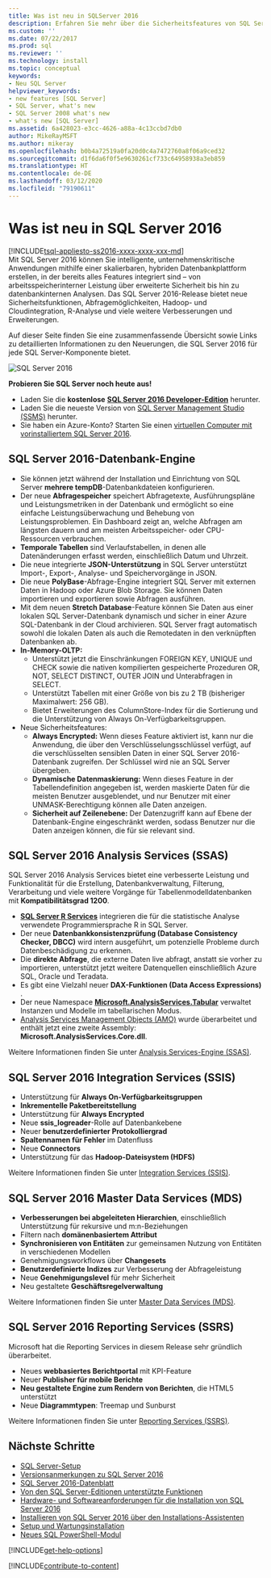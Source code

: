 ```yaml
---
title: Was ist neu in SQLServer 2016
description: Erfahren Sie mehr über die Sicherheitsfeatures von SQL Server 2016, Abfragefunktionen, Hadoop- und Cloudintegration, R-Analyse und mehr.
ms.custom: ''
ms.date: 07/22/2017
ms.prod: sql
ms.reviewer: ''
ms.technology: install
ms.topic: conceptual
keywords:
- Neu SQL Server
helpviewer_keywords:
- new features [SQL Server]
- SQL Server, what's new
- SQL Server 2008 what's new
- what's new [SQL Server]
ms.assetid: 6a428023-e3cc-4626-a88a-4c13ccbd7db0
author: MikeRayMSFT
ms.author: mikeray
ms.openlocfilehash: b0b4a72519a0fa20d0c4a7472760a8f06a9ced32
ms.sourcegitcommit: d1f6da6f0f5e9630261cf733c64958938a3eb859
ms.translationtype: HT
ms.contentlocale: de-DE
ms.lasthandoff: 03/12/2020
ms.locfileid: "79190611"
---
```

# <a name="whats-new-in-sql-server-2016"></a>Was ist neu in SQL Server 2016
[!INCLUDE[tsql-appliesto-ss2016-xxxx-xxxx-xxx-md](../includes/tsql-appliesto-ss2016-xxxx-xxxx-xxx-md.md)]  
 Mit SQL Server 2016 können Sie intelligente, unternehmenskritische Anwendungen mithilfe einer skalierbaren, hybriden Datenbankplattform erstellen, in der bereits alles Features integriert sind – von arbeitsspeicherinterner Leistung über erweiterte Sicherheit bis hin zu datenbankinternen Analysen. Das SQL Server 2016-Release bietet neue Sicherheitsfunktionen, Abfragemöglichkeiten, Hadoop- und Cloudintegration, R-Analyse und viele weitere Verbesserungen und Erweiterungen. 

Auf dieser Seite finden Sie eine zusammenfassende Übersicht sowie Links zu detaillierten Informationen zu den Neuerungen, die SQL Server 2016 für jede SQL Server-Komponente bietet. 

![SQL Server 2016](../sql-server/media/sql-server-2016.png)

 **Probieren Sie SQL Server noch heute aus!** 
- Laden Sie die **kostenlose** [**SQL Server 2016 Developer-Edition**](https://www.microsoft.com/cloud-platform/sql-server-editions-developers) herunter.
- Laden Sie die neueste Version von [SQL Server Management Studio (SSMS)](../ssms/download-sql-server-management-studio-ssms.md) herunter. 
- Sie haben ein Azure-Konto? Starten Sie einen [virtuellen Computer mit vorinstalliertem SQL Server 2016](https://azuremarketplace.microsoft.com/marketplace/apps/microsoftsqlserver.sql2016sp1-ws2016).

## <a name="sql-server-2016-database-engine"></a>SQL Server 2016-Datenbank-Engine
- Sie können jetzt während der Installation und Einrichtung von SQL Server **mehrere tempDB**-Datenbankdateien konfigurieren.
- Der neue **Abfragespeicher** speichert Abfragetexte, Ausführungspläne und Leistungsmetriken in der Datenbank und ermöglicht so eine einfache Leistungsüberwachung und Behebung von Leistungsproblemen. Ein Dashboard zeigt an, welche Abfragen am längsten dauern und am meisten Arbeitsspeicher- oder CPU-Ressourcen verbrauchen.
- **Temporale Tabellen** sind Verlaufstabellen, in denen alle Datenänderungen erfasst werden, einschließlich Datum und Uhrzeit.
- Die neue integrierte **JSON-Unterstützung** in SQL Server unterstützt Import-, Export-, Analyse- und Speichervorgänge in JSON.
- Die neue **PolyBase**-Abfrage-Engine integriert SQL Server mit externen Daten in Hadoop oder Azure Blob Storage. Sie können Daten importieren und exportieren sowie Abfragen ausführen.
- Mit dem neuen **Stretch Database**-Feature können Sie Daten aus einer lokalen SQL Server-Datenbank dynamisch und sicher in einer Azure SQL-Datenbank in der Cloud archivieren. SQL Server fragt automatisch sowohl die lokalen Daten als auch die Remotedaten in den verknüpften Datenbanken ab. 
- **In-Memory-OLTP:** 
    - Unterstützt jetzt die Einschränkungen FOREIGN KEY, UNIQUE und CHECK sowie die nativen kompilierten gespeicherte Prozeduren OR, NOT, SELECT DISTINCT, OUTER JOIN und Unterabfragen in SELECT.
    - Unterstützt Tabellen mit einer Größe von bis zu 2 TB (bisheriger Maximalwert: 256 GB). 
    - Bietet Erweiterungen des ColumnStore-Index für die Sortierung und die Unterstützung von Always On-Verfügbarkeitsgruppen.
- Neue Sicherheitsfeatures:
    - **Always Encrypted:** Wenn dieses Feature aktiviert ist, kann nur die Anwendung, die über den Verschlüsselungsschlüssel verfügt, auf die verschlüsselten sensiblen Daten in einer SQL Server 2016-Datenbank zugreifen. Der Schlüssel wird nie an SQL Server übergeben.
    - **Dynamische Datenmaskierung:** Wenn dieses Feature in der Tabellendefinition angegeben ist, werden maskierte Daten für die meisten Benutzer ausgeblendet, und nur Benutzer mit einer UNMASK-Berechtigung können alle Daten anzeigen.
    - **Sicherheit auf Zeilenebene:** Der Datenzugriff kann auf Ebene der Datenbank-Engine eingeschränkt werden, sodass Benutzer nur die Daten anzeigen können, die für sie relevant sind. 

## <a name="sql-server-2016-analysis-services-ssas"></a>SQL Server 2016 Analysis Services (SSAS)
SQL Server 2016 Analysis Services bietet eine verbesserte Leistung und Funktionalität für die Erstellung, Datenbankverwaltung, Filterung, Verarbeitung und viele weitere Vorgänge für Tabellenmodelldatenbanken mit **Kompatibilitätsgrad 1200**.
- **[SQL Server R Services](../advanced-analytics/r-services/what-s-new-in-sql-server-r-services.md)** integrieren die für die statistische Analyse verwendete Programmiersprache R in SQL Server. 
- Der neue **Datenbankkonsistenzprüfung (Database Consistency Checker, DBCC)** wird intern ausgeführt, um potenzielle Probleme durch Datenbeschädigung zu erkennen.
- Die **direkte Abfrage**, die externe Daten live abfragt, anstatt sie vorher zu importieren, unterstützt jetzt weitere Datenquellen einschließlich Azure SQL, Oracle und Teradata. 
- Es gibt eine Vielzahl neuer **DAX-Funktionen (Data Access Expressions)** .
- Der neue Namespace **[Microsoft.AnalysisServices.Tabular](https://msdn.microsoft.com/library/microsoft.analysisservices.tabular.aspx)** verwaltet Instanzen und Modelle im tabellarischen Modus. 
- [Analysis Services Management Objects (AMO)](https://msdn.microsoft.com/library/mt436122.aspx) wurde überarbeitet und enthält jetzt eine zweite Assembly: **Microsoft.AnalysisServices.Core.dll**.

Weitere Informationen finden Sie unter [Analysis Services-Engine (SSAS)](https://docs.microsoft.com/analysis-services/what-s-new-in-analysis-services). 

## <a name="sql-server-2016-integration-services-ssis"></a>SQL Server 2016 Integration Services (SSIS)
- Unterstützung für **Always On-Verfügbarkeitsgruppen**
- **Inkrementelle Paketbereitstellung**
- Unterstützung für **Always Encrypted**
- Neue **ssis_logreader**-Rolle auf Datenbankebene
- Neuer **benutzerdefinierter Protokolliergrad**
- **Spaltennamen für Fehler** im Datenfluss 
- Neue **Connectors**
- Unterstützung für das **Hadoop-Dateisystem (HDFS)**

Weitere Informationen finden Sie unter [Integration Services (SSIS)](../integration-services/what-s-new-in-integration-services-in-sql-server-2016.md).

## <a name="sql-server-2016-master-data-services-mds"></a>SQL Server 2016 Master Data Services (MDS)
- **Verbesserungen bei abgeleiteten Hierarchien**, einschließlich Unterstützung für rekursive und m:n-Beziehungen
- Filtern nach **domänenbasiertem Attribut**
- **Synchronisieren von Entitäten** zur gemeinsamen Nutzung von Entitäten in verschiedenen Modellen
- Genehmigungsworkflows über **Changesets**
- **Benutzerdefinierte Indizes** zur Verbesserung der Abfrageleistung
- Neue **Genehmigungslevel** für mehr Sicherheit
- Neu gestaltete **Geschäftsregelverwaltung**

Weitere Informationen finden Sie unter [Master Data Services (MDS)](../master-data-services/what-s-new-in-master-data-services-mds.md).

## <a name="sql-server-2016-reporting-services-ssrs"></a>SQL Server 2016 Reporting Services (SSRS)
Microsoft hat die Reporting Services in diesem Release sehr gründlich überarbeitet. 
- Neues **webbasiertes Berichtportal** mit KPI-Feature
- Neuer **Publisher für mobile Berichte**
- **Neu gestaltete Engine zum Rendern von Berichten**, die HTML5 unterstützt 
- Neue **Diagrammtypen**: Treemap und Sunburst 

Weitere Informationen finden Sie unter [Reporting Services (SSRS)](../reporting-services/what-s-new-in-sql-server-reporting-services-ssrs.md).

## <a name="next-steps"></a>Nächste Schritte   
- [SQL Server-Setup](../database-engine/install-windows/installation-for-sql-server-2016.md)   
- [Versionsanmerkungen zu SQL Server 2016](../sql-server/sql-server-2016-release-notes.md) 
- [SQL Server 2016-Datenblatt](https://download.microsoft.com/download/C/5/3/C53C3AEF-653C-4598-8721-D522E8AC6A3A/SQL_Server_2016_Everything_Built-In_Datasheet_EN_US.pdf)
- [Von den SQL Server-Editionen unterstützte Funktionen](https://msdn.microsoft.com/library/cc645993.aspx)
- [Hardware- und Softwareanforderungen für die Installation von SQL Server 2016](../sql-server/install/hardware-and-software-requirements-for-installing-sql-server.md)
- [Installieren von SQL Server 2016 über den Installations-Assistenten](../database-engine/install-windows/install-sql-server-from-the-installation-wizard-setup.md)
- [Setup und Wartungsinstallation](https://msdn.microsoft.com/library/6df72a78-6b36-4bc1-948e-04b4ebe46094)
- [Neues SQL PowerShell-Modul](https://blogs.technet.microsoft.com/dataplatforminsider/2016/06/30/sql-powershell-july-2016-update/)

[!INCLUDE[get-help-options](../includes/paragraph-content/get-help-options.md)]

[!INCLUDE[contribute-to-content](../includes/paragraph-content/contribute-to-content.md)]

